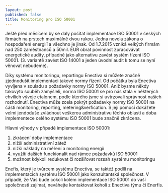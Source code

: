 ```yaml
---
layout: post
published: false
title: Monitoring pro ISO 50001
---
```


Ještě před měsícem by se daly počítat implementace ISO 50001 v českých firmách na prstech maximálně dvou rukou. Jedna novela zákona o hospodaření energiíí a všechno je jinak. Od 1.7.2015 vzniká velkých firmám nad 250 zaměstnanců a 50mil. EUR obrat povinnost zpracovávat energetické audity, případně jako alternativu zavést systém řízení ISO 50001. (3. variantě zavést ISO 14001 a jeden úvodní audit k tomu se nyní věnovat nebudeme).

Díky systému monitoringu, reportingu Enectiva si můžete značně zjednodušit implementaci takové normy řízení. Od počátku byla Enectiva vyvíjena v souladu s požadavky normy ISO 50001. Aniž bysme někdy takovýto souběh zamýšleli, norma ISO 50001 se pro nás stala v některých chvílích vývoje etalonem, podle kterého jsme si uvtrzovali správnost našich rozhodnutí. Enectiva může zcela pokrýt požadavky normy ISO 50001 na části monitoring, reporting, metering&verfication. S její pomocí dokážete velmi jendoduše zvládnout veškerou administrativu těchto oblastí a doba implementece celého systému ISO 50001 bude značně zkrácena.

Hlavní výhody v případě implementace ISO 50001:

1. zkrácení doby implementace
2. nižší administrativní zátež
3. nižší náklady na měření a monitoring energií
4. využítí dalších funckionalit nad rámce požadavků ISO 50001
5. možnost kdykoli redukovat či rozšiřovat rozsah systému monitoringu

Enefis, který je tvůrcem systému Enectiva, se taktéž podílí na implementacích systému ISO 50001 jako konzultantská společnost. V případě, že Vás bude cokoli kolem implementace ISO 50001 do vaší společnosti zajímat, neváhejte kontaktovat koholi z Enectiva týmu či Enerfis.
